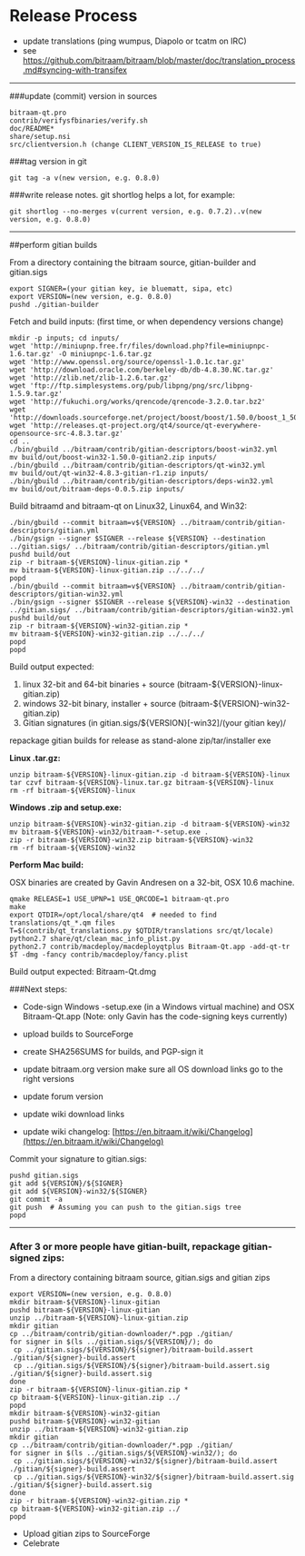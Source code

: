 Release Process
====================

* update translations (ping wumpus, Diapolo or tcatm on IRC)
* see https://github.com/bitraam/bitraam/blob/master/doc/translation_process.md#syncing-with-transifex

* * *

###update (commit) version in sources


	bitraam-qt.pro
	contrib/verifysfbinaries/verify.sh
	doc/README*
	share/setup.nsi
	src/clientversion.h (change CLIENT_VERSION_IS_RELEASE to true)

###tag version in git

	git tag -a v(new version, e.g. 0.8.0)

###write release notes. git shortlog helps a lot, for example:

	git shortlog --no-merges v(current version, e.g. 0.7.2)..v(new version, e.g. 0.8.0)

* * *

##perform gitian builds

 From a directory containing the bitraam source, gitian-builder and gitian.sigs
  
	export SIGNER=(your gitian key, ie bluematt, sipa, etc)
	export VERSION=(new version, e.g. 0.8.0)
	pushd ./gitian-builder

 Fetch and build inputs: (first time, or when dependency versions change)

	mkdir -p inputs; cd inputs/
	wget 'http://miniupnp.free.fr/files/download.php?file=miniupnpc-1.6.tar.gz' -O miniupnpc-1.6.tar.gz
	wget 'http://www.openssl.org/source/openssl-1.0.1c.tar.gz'
	wget 'http://download.oracle.com/berkeley-db/db-4.8.30.NC.tar.gz'
	wget 'http://zlib.net/zlib-1.2.6.tar.gz'
	wget 'ftp://ftp.simplesystems.org/pub/libpng/png/src/libpng-1.5.9.tar.gz'
	wget 'http://fukuchi.org/works/qrencode/qrencode-3.2.0.tar.bz2'
	wget 'http://downloads.sourceforge.net/project/boost/boost/1.50.0/boost_1_50_0.tar.bz2'
	wget 'http://releases.qt-project.org/qt4/source/qt-everywhere-opensource-src-4.8.3.tar.gz'
	cd ..
	./bin/gbuild ../bitraam/contrib/gitian-descriptors/boost-win32.yml
	mv build/out/boost-win32-1.50.0-gitian2.zip inputs/
	./bin/gbuild ../bitraam/contrib/gitian-descriptors/qt-win32.yml
	mv build/out/qt-win32-4.8.3-gitian-r1.zip inputs/
	./bin/gbuild ../bitraam/contrib/gitian-descriptors/deps-win32.yml
	mv build/out/bitraam-deps-0.0.5.zip inputs/

 Build bitraamd and bitraam-qt on Linux32, Linux64, and Win32:
  
	./bin/gbuild --commit bitraam=v${VERSION} ../bitraam/contrib/gitian-descriptors/gitian.yml
	./bin/gsign --signer $SIGNER --release ${VERSION} --destination ../gitian.sigs/ ../bitraam/contrib/gitian-descriptors/gitian.yml
	pushd build/out
	zip -r bitraam-${VERSION}-linux-gitian.zip *
	mv bitraam-${VERSION}-linux-gitian.zip ../../../
	popd
	./bin/gbuild --commit bitraam=v${VERSION} ../bitraam/contrib/gitian-descriptors/gitian-win32.yml
	./bin/gsign --signer $SIGNER --release ${VERSION}-win32 --destination ../gitian.sigs/ ../bitraam/contrib/gitian-descriptors/gitian-win32.yml
	pushd build/out
	zip -r bitraam-${VERSION}-win32-gitian.zip *
	mv bitraam-${VERSION}-win32-gitian.zip ../../../
	popd
	popd

  Build output expected:

  1. linux 32-bit and 64-bit binaries + source (bitraam-${VERSION}-linux-gitian.zip)
  2. windows 32-bit binary, installer + source (bitraam-${VERSION}-win32-gitian.zip)
  3. Gitian signatures (in gitian.sigs/${VERSION}[-win32]/(your gitian key)/

repackage gitian builds for release as stand-alone zip/tar/installer exe

**Linux .tar.gz:**

	unzip bitraam-${VERSION}-linux-gitian.zip -d bitraam-${VERSION}-linux
	tar czvf bitraam-${VERSION}-linux.tar.gz bitraam-${VERSION}-linux
	rm -rf bitraam-${VERSION}-linux

**Windows .zip and setup.exe:**

	unzip bitraam-${VERSION}-win32-gitian.zip -d bitraam-${VERSION}-win32
	mv bitraam-${VERSION}-win32/bitraam-*-setup.exe .
	zip -r bitraam-${VERSION}-win32.zip bitraam-${VERSION}-win32
	rm -rf bitraam-${VERSION}-win32

**Perform Mac build:**

  OSX binaries are created by Gavin Andresen on a 32-bit, OSX 10.6 machine.

	qmake RELEASE=1 USE_UPNP=1 USE_QRCODE=1 bitraam-qt.pro
	make
	export QTDIR=/opt/local/share/qt4  # needed to find translations/qt_*.qm files
	T=$(contrib/qt_translations.py $QTDIR/translations src/qt/locale)
	python2.7 share/qt/clean_mac_info_plist.py
	python2.7 contrib/macdeploy/macdeployqtplus Bitraam-Qt.app -add-qt-tr $T -dmg -fancy contrib/macdeploy/fancy.plist

 Build output expected: Bitraam-Qt.dmg

###Next steps:

* Code-sign Windows -setup.exe (in a Windows virtual machine) and
  OSX Bitraam-Qt.app (Note: only Gavin has the code-signing keys currently)

* upload builds to SourceForge

* create SHA256SUMS for builds, and PGP-sign it

* update bitraam.org version
  make sure all OS download links go to the right versions

* update forum version

* update wiki download links

* update wiki changelog: [https://en.bitraam.it/wiki/Changelog](https://en.bitraam.it/wiki/Changelog)

Commit your signature to gitian.sigs:

	pushd gitian.sigs
	git add ${VERSION}/${SIGNER}
	git add ${VERSION}-win32/${SIGNER}
	git commit -a
	git push  # Assuming you can push to the gitian.sigs tree
	popd

-------------------------------------------------------------------------

### After 3 or more people have gitian-built, repackage gitian-signed zips:

From a directory containing bitraam source, gitian.sigs and gitian zips

	export VERSION=(new version, e.g. 0.8.0)
	mkdir bitraam-${VERSION}-linux-gitian
	pushd bitraam-${VERSION}-linux-gitian
	unzip ../bitraam-${VERSION}-linux-gitian.zip
	mkdir gitian
	cp ../bitraam/contrib/gitian-downloader/*.pgp ./gitian/
	for signer in $(ls ../gitian.sigs/${VERSION}/); do
	 cp ../gitian.sigs/${VERSION}/${signer}/bitraam-build.assert ./gitian/${signer}-build.assert
	 cp ../gitian.sigs/${VERSION}/${signer}/bitraam-build.assert.sig ./gitian/${signer}-build.assert.sig
	done
	zip -r bitraam-${VERSION}-linux-gitian.zip *
	cp bitraam-${VERSION}-linux-gitian.zip ../
	popd
	mkdir bitraam-${VERSION}-win32-gitian
	pushd bitraam-${VERSION}-win32-gitian
	unzip ../bitraam-${VERSION}-win32-gitian.zip
	mkdir gitian
	cp ../bitraam/contrib/gitian-downloader/*.pgp ./gitian/
	for signer in $(ls ../gitian.sigs/${VERSION}-win32/); do
	 cp ../gitian.sigs/${VERSION}-win32/${signer}/bitraam-build.assert ./gitian/${signer}-build.assert
	 cp ../gitian.sigs/${VERSION}-win32/${signer}/bitraam-build.assert.sig ./gitian/${signer}-build.assert.sig
	done
	zip -r bitraam-${VERSION}-win32-gitian.zip *
	cp bitraam-${VERSION}-win32-gitian.zip ../
	popd

- Upload gitian zips to SourceForge
- Celebrate 
